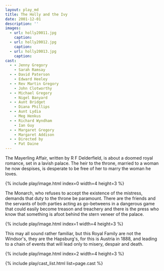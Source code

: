 ```yaml
---
layout: play_md
title: The Holly and the Ivy
date: 2001-12-01
description: ''
images:
  - url: holly20011.jpg
    caption:
  - url: holly20012.jpg
    caption:
  - url: holly20013.jpg
    caption:
cast:
  - - Jenny Gregory
    - Sarah Ramsay
  - - David Paterson
    - Edward Heeley
  - - Rev Martin Gregory
    - John Clotworthy
  - - Michael Gregory
    - Nigel Banyard
  - - Aunt Bridget
    - Diana Phillips
  - - Aunt Lydia
    - Meg Henkus
  - - Richard Wyndham
    - Ian Guy
  - - Margaret Gregory
    - Margaret Addison
  - - Directed by
    - Pat Daine
---
```


The Mayerling Affair, written by R F Delderfield, is about a doomed royal romance, set in a lavish palace. The heir to the throne, married to a woman he now despises, is desperate to be free of her to marry the woman he loves.

{% include play/image.html index=0 width=4 height=3 %}

The Monarch, who refuses to accept the existence of the mistress, demands that duty to the throne be paramount. There are the friends and the servants of both parties acting as go-betweens in a dangerous game that could easily become treason and treachery and there is the press who know that something is afoot behind the stern veneer of the palace.

{% include play/image.html index=1 width=4 height=3 %}

This may all sound rather familiar, but this Royal Family are not the Windsor's, they are the Hapsburg's, for this is Austria in 1888, and leading to a chain of events that will lead only to misery, despair and death.

{% include play/image.html index=2 width=4 height=3 %}

{% include play/cast_list.html list=page.cast %}
